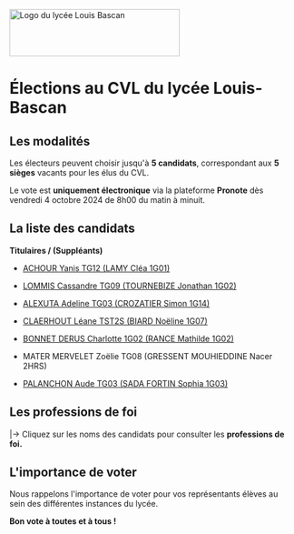 <a href="https://lyc-bascan.fr" target="_blank" title="vers lyc-bascan.fr"><img src="https://lyc-bascan.fr/reglement_interieur/images/logo_LyceeLouisBascan.jpg" alt="Logo du lycée Louis Bascan" width="300" height="83"></a>

# Élections au CVL du lycée Louis-Bascan

## Les modalités

Les électeurs peuvent choisir jusqu'à **5 candidats**, correspondant aux **5 sièges** vacants pour les élus du CVL.

Le vote est **uniquement électronique** via la plateforme **Pronote** dès vendredi 4 octobre 2024 de 8h00 du matin à minuit.

## La liste des candidats

**Titulaires / (Suppléants)** 

- [ACHOUR Yanis TG12 (LAMY Cléa 1G01)](https://drive.google.com/file/d/1FM4dCG6h90sq4q6ZSlTLA6mfOEtlcl5Y/view?usp=sharing)

- [LOMMIS Cassandre TG09 (TOURNEBIZE Jonathan 1G02)](https://drive.google.com/file/d/1BKAgIjadhF4RmpXBbTsfYrr_HeEn5cYV/view?usp=sharing)

- [ALEXUTA Adeline TG03 (CROZATIER Simon 1G14)](https://drive.google.com/file/d/1UxSP6I9upDSm-thbEZVivESQdsfp1rPV/view?usp=sharing)

- [CLAERHOUT Léane TST2S (BIARD Noëline 1G07)](https://drive.google.com/file/d/1eZMcKLB9TkwbzAccB6KocLLMsBU_4OTp/view?usp=sharing)

- [BONNET DERUS Charlotte 1G02 (RANCE Mathilde 1G02)](https://drive.google.com/file/d/1Vy_bNBJlRnzwkCMJmPwYDzkn-R0haAsS/view?usp=sharing)

- MATER MERVELET Zoëlie TG08 (GRESSENT MOUHIEDDINE Nacer 2HRS)

- [PALANCHON Aude TG03 (SADA FORTIN Sophia 1G03)](https://drive.google.com/file/d/15sCCOXcqZ61kSBEdEQsrvMtmu8Kzfm2D/view?usp=sharing)

## Les professions de foi

|→ Cliquez sur les noms des candidats pour consulter les **professions de foi.**

## L'importance de voter

Nous rappelons l'importance de voter pour vos représentants élèves au sein des différentes instances du lycée.

**Bon vote à toutes et à tous !**
